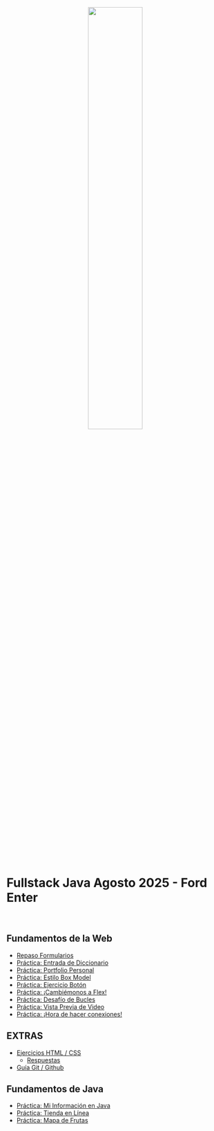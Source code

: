 <div align="center">
    <img width="50%" src="https://www.skillnest.com/wp-content/uploads/2025/01/Skillnest_blanca-1.png">
</div>
<br>

# Fullstack Java Agosto 2025 - Ford Enter

<br>

## Fundamentos de la Web

- [Repaso Formularios](./repaso-forms/)
- [Práctica: Entrada de Diccionario](./entrada-diccionario/)
- [Práctica: Portfolio Personal](./portfolio/)
- [Práctica: Estilo Box Model](./estilo-box-model/)
- [Práctica: Ejercicio Botón](./boton/)
- [Práctica: ¡Cambiémonos a Flex!](./cambiemos-flex/)
- [Práctica: Desafío de Bucles](./desafio-bucles/)
- [Práctica: Vista Previa de Video](./vista-previa-video/)
- [Práctica: ¡Hora de hacer conexiones!](./hacer-conexiones/)

## EXTRAS

- [Ejercicios HTML / CSS](./extras/html-css/actividades.md)
    - [Respuestas](./extras/html-css/respuestas/)
- [Guía Git / Github](./extras/git-github.md)

## Fundamentos de Java 

- [Práctica: Mi Información en Java](./mi-informacion/)
- [Práctica: Tienda en Línea](./tienda-en-linea/)
- [Práctica: Mapa de Frutas](./mapa-frutas/)